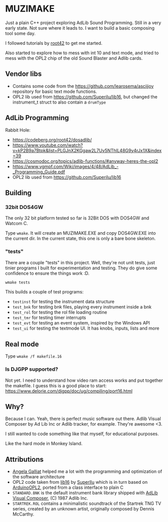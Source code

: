 # MUZIMAKE

Just a plain C++ project exploring AdLib Sound Programming.
Still in a very early state. Not sure where it leads to.
I want to build a basic composing tool some day.

I followed tutorials by [root42](https://codeberg.org/root42) to get me started.

Also started to explore how to mess with int 10 and text mode, and tried to mess
with the OPL2 chip of the old Sound Blaster and Adlib cards.

## Vendor libs

- Contains some code from the <https://github.com/learosema/asciijoy> repository for basic text mode functions.
- OPL2 lib used from <https://github.com/Superilu/lib16>, but changed the instrument_t struct to also contain a `drumType`

## AdLib Programming

Rabbit Hole:

- <https://codeberg.org/root42/dosadlib/>
- <https://www.youtube.com/watch?v=kP2B9a7Btpk&list=PLGJnX2KGgaw2L7Uv5NThlL48G9y4rJx1X&index=39>
- <https://cosmodoc.org/topics/adlib-functions/#anyway-heres-the-opl2>
- <https://www.vgmpf.com/Wiki/images/4/48/AdLib_-_Programming_Guide.pdf>
- OPL2 lib used from <https://github.com/Superilu/lib16>

## Building

### 32bit DOS4GW

The only 32 bit platform tested so far is 32Bit DOS with DOS4GW and Watcom C.

Type `wmake`. It will create an MUZIMAKE.EXE and copy
DOS4GW.EXE into the current dir. In the current state, this one is only a bare bone skeleton.

### "tests"

There are a couple "tests" in this project. Well, they're not unit tests, just tinier programs I built for experimentation and testing. They do give some confidence to ensure the things work :D.

```sh
wmake tests
```

This builds a couple of test programs:

- `testinst` for testing the instrument data structure
- `test_bnk` for testing bnk files, playing every instrument inside a bnk
- `test_rol` for testing the rol file loading routine
- `test_tmr` for testing timer interrupts
- `test_evt` for testing an event system, inspired by the Windows API
- `test_ui` for testing the textmode UI. It has knobs, inputs, lists and more

## Real mode

Type `wmake /f makefile.16`

### Is DJGPP supported?

Not yet. I need to understand how video ram access works and put together the makefile.
I guess this is a good place to start: <https://www.delorie.com/djgpp/doc/ug/compiling/port16.html>

## Why?

Because I can. Yeah, there is perfect music software out there.
Adlib Visual Composer by Ad Lib Inc or Adlib tracker, for example. They're awesome <3.

I still wanted to code something like that myself, for educational purposes.

Like the hard mode in Monkey Island.

## Attributions

- [Angela Galliat](https://github.com/agalliat/) helped me a lot with the programming and
  optimization of the software architecture
- OPL2 code taken from [lib16](https://github.com/SuperIlu/lib16) by [SuperIlu](https://mastodon.social/@dec_hl) which is in turn based on [ArduinoOPL2](https://github.com/DhrBaksteen/ArduinoOPL2), ported from a class interface to plain C
- `STANDARD.BNK` is the default instrument bank library shipped with
  [AdLib Visual Composer](https://vgmpf.com/Wiki/index.php?title=AdLib_Visual_Composer), (C) 1987 Adlib Inc.
- `STARTREK.ROL` contains a minimalistic soundtrack of the Startrek TNG TV series,
  created by an unknown artist, originally composed by Dennis McCarthy.

